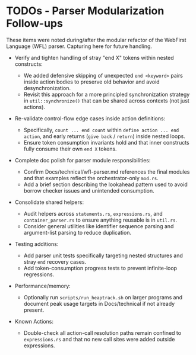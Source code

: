 # TODOs - Parser Modularization Follow-ups

These items were noted during/after the modular refactor of the WebFirst Language (WFL) parser. Capturing here for future handling.

- Verify and tighten handling of stray "end X" tokens within nested constructs:
  - We added defensive skipping of unexpected `end <keyword>` pairs inside action bodies to preserve old behavior and avoid desynchronization.
  - Revisit this approach for a more principled synchronization strategy in `util::synchronize()` that can be shared across contexts (not just actions).

- Re-validate control-flow edge cases inside action definitions:
  - Specifically, `count ... end count` within `define action ... end action`, and early returns (`give back` / `return`) inside nested loops.
  - Ensure token consumption invariants hold and that inner constructs fully consume their own `end X` tokens.

- Complete doc polish for parser module responsibilities:
  - Confirm Docs/technical/wfl-parser.md references the final modules and that examples reflect the orchestrator-only `mod.rs`.
  - Add a brief section describing the lookahead pattern used to avoid borrow checker issues and unintended consumption.

- Consolidate shared helpers:
  - Audit helpers across `statements.rs`, `expressions.rs`, and `container_parser.rs` to ensure anything reusable is in `util.rs`.
  - Consider general utilities like identifier sequence parsing and argument-list parsing to reduce duplication.

- Testing additions:
  - Add parser unit tests specifically targeting nested structures and stray `end` recovery cases.
  - Add token-consumption progress tests to prevent infinite-loop regressions.

- Performance/memory:
  - Optionally run `scripts/run_heaptrack.sh` on larger programs and document peak usage targets in Docs/technical if not already present.

- Known Actions:
  - Double-check all action-call resolution paths remain confined to `expressions.rs` and that no new call sites were added outside expressions.
